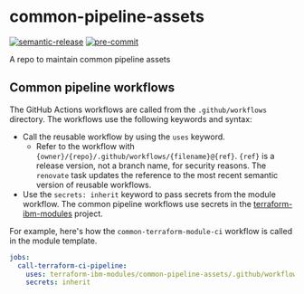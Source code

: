 # common-pipeline-assets

[![semantic-release](https://img.shields.io/badge/%20%20%F0%9F%93%A6%F0%9F%9A%80-semantic--release-e10079.svg)](https://github.com/semantic-release/semantic-release)
[![pre-commit](https://img.shields.io/badge/pre--commit-enabled-brightgreen?logo=pre-commit&logoColor=white)](https://github.com/pre-commit/pre-commit)

A repo to maintain common pipeline assets

## Common pipeline workflows

The GitHub Actions workflows are called from the `.github/workflows` directory. The workflows use the following keywords and syntax:

- Call the reusable workflow by using the `uses` keyword.
    - Refer to the workflow with `{owner}/{repo}/.github/workflows/{filename}@{ref}`. `{ref}` is a release version, not a branch name, for security reasons. The `renovate` task updates the reference to the most recent semantic version of reusable workflows.
- Use the `secrets: inherit` keyword to pass secrets from the module workflow. The common pipeline workflows use secrets in the [terraform-ibm-modules](https://github.com/terraform-ibm-modules) project.

For example, here's how the `common-terraform-module-ci` workflow is called in the module template.

```yaml
jobs:
  call-terraform-ci-pipeline:
    uses: terraform-ibm-modules/common-pipeline-assets/.github/workflows/common-terraform-module-ci.yml@v1.14.0
    secrets: inherit
```
